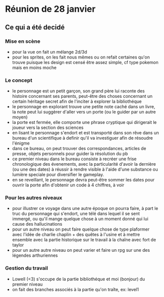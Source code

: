 # Réunion de 28 janvier

## Ce qui a été decidé

### Mise en scène
- pour la vue on fait un mélange 2d/3d
- pour les sprites, on les fait nous mêmes ou on refait certaines qu'on trouve puisque les design est censé être assez simple, cf type pokemon mais en moins moche

### Le concept
- le personnage est un petit garçon, son grand père lui raconte des histoire concernant ses parents, peut-être des choses concernant un certain héritage secret afin de l'inciter à explorer la bibliothéque
- le personnage en explorant trouve une petite note caché dans un livre, la note peut lui suggèrer d'aller vers un porte (ou le guider par un autre moyen)
- la porte est fermée, elle comporte une phrase cryptique qui dirigerait le joueur vers la section des sciences
- en lisant le personnage s'endort et est transporté dans son rêve dans un bureau d'un scientifique à definir qu'il va investiguer afin de résoudre l'énigme
- dans ce bureau, on peut trouver des correspondances, articles de presse, objets personnels pour guider la résolution du pb
- ce premier niveau dans le bureau consiste à recréer une frise chronologique des évenements, avec la particularité d'avoir la dernière (ou une des dates) à réussir à rendre visible à l'aide d'une substance ou lumière speciale pour diversifier le gameplay.
- en se reveillant, le personnage devra peut-être sommer les dates pour ouvrir la porte afin d'obtenir un code à 4 chiffres, à voir

### Pour les autres niveaux
- pour illustrer ce voyage dans une autre époque on pourra faire, à part le truc du personnage qui s'endort, une télé dans lequel il se sent immergé, ou qu'il mange quelque chose à un moment donné qui lui cause des hallucinations
- pour un autre niveau on peut faire quelque chose de type plaformer avec l'idée de charlie chaplin + des quêtes à l'usine et à mettre ensemble avec la partie historique sur le travail à la chaîne avec fort de taylor
- pour un autre autre niveau on peut varier et faire un rpg sur une des légendes arthuriennes


### Gestion du travail
- Lowell (<3) s'occupe de la partie bibliothéque et moi (bonjour) du premier niveau
- on fait des branches associés à la partie qu'on traîte, ex: level1
